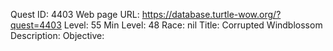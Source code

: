 Quest ID: 4403
Web page URL: https://database.turtle-wow.org/?quest=4403
Level: 55
Min Level: 48
Race: nil
Title: Corrupted Windblossom
Description: 
Objective: 
